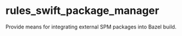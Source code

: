 # rules_swift_package_manager
Provide means for integrating external SPM packages into Bazel build.
